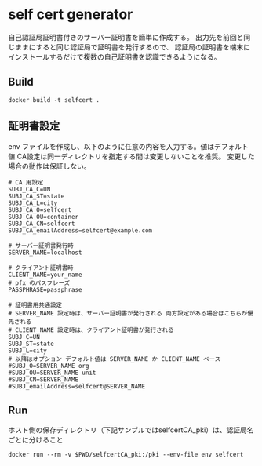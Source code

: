 # self cert generator

自己認証局証明書付きのサーバー証明書を簡単に作成する。
出力先を前回と同じままにすると同じ認証局で証明書を発行するので、
認証局の証明書を端末にインストールするだけで複数の自己証明書を認識できるようになる。


## Build

```
docker build -t selfcert .
```


## 証明書設定

env ファイルを作成し、以下のように任意の内容を入力する。値はデフォルト値
CA設定は同一ディレクトリを指定する間は変更しないことを推奨。
変更した場合の動作は保証しない。

```
# CA 用設定
SUBJ_CA_C=UN
SUBJ_CA_ST=state
SUBJ_CA_L=city
SUBJ_CA_O=selfcert
SUBJ_CA_OU=container
SUBJ_CA_CN=selfcert
SUBJ_CA_emailAddress=selfcert@example.com

# サーバー証明書発行時
SERVER_NAME=localhost

# クライアント証明書時
CLIENT_NAME=your_name
# pfx のパスフレーズ
PASSPHRASE=passphrase

# 証明書用共通設定
# SERVER_NAME 設定時は、サーバー証明書が発行される 両方設定がある場合はこちらが優先される
# CLIENT_NAME 設定時は、クライアント証明書が発行される
SUBJ_C=UN
SUBJ_ST=state
SUBJ_L=city
# 以降はオプション デフォルト値は SERVER_NAME か CLIENT_NAME ベース
#SUBJ_O=SERVER_NAME org
#SUBJ_OU=SERVER_NAME unit
#SUBJ_CN=SERVER_NAME
#SUBJ_emailAddress=selfcert@SERVER_NAME

```


## Run

ホスト側の保存ディレクトリ（下記サンプルではselfcertCA_pki）は、認証局名ごとに分けること

```
docker run --rm -v $PWD/selfcertCA_pki:/pki --env-file env selfcert
```
